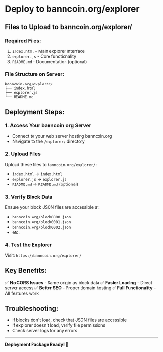 # Deploy to banncoin.org/explorer

## Files to Upload to banncoin.org/explorer/

### Required Files:
1. `index.html` - Main explorer interface
2. `explorer.js` - Core functionality
3. `README.md` - Documentation (optional)

### File Structure on Server:
```
banncoin.org/explorer/
├── index.html
├── explorer.js
└── README.md
```

## Deployment Steps:

### 1. Access Your banncoin.org Server
- Connect to your web server hosting banncoin.org
- Navigate to the `/explorer/` directory

### 2. Upload Files
Upload these files to `banncoin.org/explorer/`:
- `index.html` → `index.html`
- `explorer.js` → `explorer.js`
- `README.md` → `README.md` (optional)

### 3. Verify Block Data
Ensure your block JSON files are accessible at:
- `banncoin.org/block0000.json`
- `banncoin.org/block0001.json`
- `banncoin.org/block0002.json`
- etc.

### 4. Test the Explorer
Visit: `https://banncoin.org/explorer/`

## Key Benefits:
✅ **No CORS Issues** - Same origin as block data
✅ **Faster Loading** - Direct server access
✅ **Better SEO** - Proper domain hosting
✅ **Full Functionality** - All features work

## Troubleshooting:
- If blocks don't load, check that JSON files are accessible
- If explorer doesn't load, verify file permissions
- Check server logs for any errors

---
**Deployment Package Ready!** 🚀
